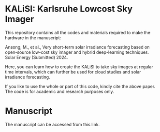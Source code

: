 # KALiSI: Karlsruhe Lowcost Sky Imager 

This repository contains all the codes and materials required to make the hardware in the manuscript:

Ansong, M., et al., Very short-term solar irradiance forecasting based on open-source low-cost sky imager and hybrid deep-learning techniques. Solar Energy (Submitted) 2024.

Here, you can learn how to create the KALiSI to take sky images at regular time intervals, which can further be used for cloud studies and solar irradiance forecasting. 

If you like to use the whole or part of this code, kindly cite the above paper. The code is for academic and research purposes only.

# Manuscript
The manuscript can be accessed from this link.
